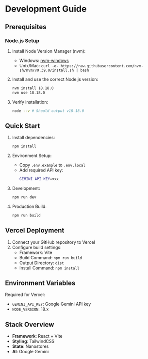 # Development Guide

## Prerequisites

### Node.js Setup

1. Install Node Version Manager (nvm):

   - Windows: [nvm-windows](https://github.com/coreybutler/nvm-windows/releases)
   - Unix/Mac: `curl -o- https://raw.githubusercontent.com/nvm-sh/nvm/v0.39.0/install.sh | bash`

2. Install and use the correct Node.js version:

   ```bash
   nvm install 18.18.0
   nvm use 18.18.0
   ```

3. Verify installation:
   ```bash
   node --v # Should output v18.18.0
   ```

## Quick Start

1. Install dependencies:

   ```bash
   npm install
   ```

2. Environment Setup:

   - Copy `.env.example` to `.env.local`
   - Add required API key:
     ```bash
     GEMINI_API_KEY=xxx
     ```

3. Development:

   ```bash
   npm run dev
   ```

4. Production Build:
   ```bash
   npm run build
   ```

## Vercel Deployment

1. Connect your GitHub repository to Vercel
2. Configure build settings:
   - Framework: Vite
   - Build Command: `npm run build`
   - Output Directory: `dist`
   - Install Command: `npm install`

## Environment Variables

Required for Vercel:

- `GEMINI_API_KEY`: Google Gemini API key
- `NODE_VERSION`: 18.x

## Stack Overview

- **Framework**: React + Vite
- **Styling**: TailwindCSS
- **State**: Nanostores
- **AI**: Google Gemini
